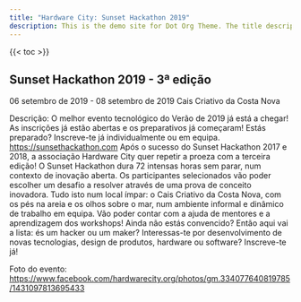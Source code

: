 ```yaml
---
title: "Hardware City: Sunset Hackathon 2019"
description: This is the demo site for Dot Org Theme. The title description and images front matter is required for meta og content.
---
```


{{< toc >}}


## Sunset Hackathon 2019 - 3ª edição

06 setembro de 2019 - 08 setembro de 2019
Cais Criativo da Costa Nova


Descrição: O melhor evento tecnológico do Verão de 2019 já está a chegar!  As inscrições já estão abertas e os preparativos já começaram! Estás preparado?
Inscreve-te já individualmente ou em equipa.
https://sunsethackathon.com
Após o sucesso do Sunset Hackathon 2017 e 2018, a associação Hardware City quer repetir a proeza com a terceira edição!
O Sunset Hackathon dura 72 intensas horas sem parar, num contexto de inovação aberta. Os participantes selecionados vão poder escolher um desafio a resolver através de uma prova de conceito inovadora.
Tudo isto num local ímpar: o Cais Criativo da Costa Nova, com os pés na areia e os olhos sobre o mar, num ambiente informal e dinâmico de trabalho em equipa. Vão poder contar com a ajuda de mentores e a aprendizagem dos workshops!
Ainda não estás convencido? Então aqui vai a lista: és um hacker ou um maker? Interessas-te por desenvolvimento de novas tecnologias, design de produtos, hardware ou software?
Inscreve-te já!


Foto do evento: https://www.facebook.com/hardwarecity.org/photos/gm.334077640819785/1431097813695433
